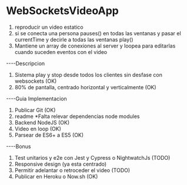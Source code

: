 # WebSocketsVideoApp
1) reproducir un video estatico
2) si se conecta una persona pauses() en todas las ventanas y pasar el currentTime y 
decirle a todas las ventanas play()
3) Mantiene un array de conexiones al server y loopea para editarlas cuando suceden eventos
con el video



----Descripcion
1) Sistema play y stop desde todos los clientes sin desfase con websockets  (OK)
2) 80% de pantalla, centrado horizontal y verticalmente (OK)

----Guia Implementacion
1) Publicar Git (OK)
2) readme
    *Falta relevar dependencias node modules
3) Backend NodeJS (OK)
4) Video en loop (OK)
5) Parsear de ES6+ a ES5 (OK)

----Bonus
1) Test unitarios y e2e con Jest y Cypress o NightwatchJs (TODO)
2) Responsive design (ya esta centrado)
3) Permitir adelantar o retroceder el video (TODO)
4) Publicar en Heroku o Now.sh (OK)